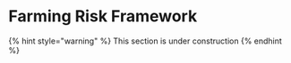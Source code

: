 # Farming Risk Framework

{% hint style="warning" %}
This section is under construction
{% endhint %}

